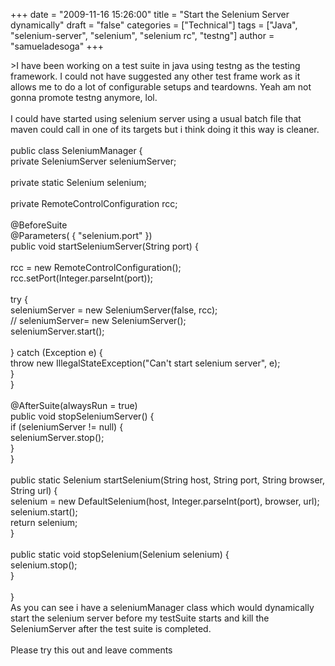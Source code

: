 +++
date = "2009-11-16 15:26:00"
title = "Start the Selenium Server dynamically"
draft = "false"
categories = ["Technical"]
tags = ["Java", "selenium-server", "selenium", "selenium rc", "testng"]
author = "samueladesoga"
+++

&gt;I have been working on a test suite in java using testng as the testing framework. I could not have suggested any other test frame work as it allows me to do a lot of configurable setups and teardowns. Yeah am not gonna promote testng anymore, lol.<br /><br />I could have started using selenium server using a usual batch file that maven could call in one of its targets but i think doing it this way is cleaner.<br /><br />public class SeleniumManager {<br />   private SeleniumServer seleniumServer;<br /><br />   private static Selenium selenium;<br /><br />   private RemoteControlConfiguration rcc;<br /><br />   @BeforeSuite<br />   @Parameters( { "selenium.port" })<br />   public void startSeleniumServer(String port) {<br /><br />       rcc = new RemoteControlConfiguration();<br />       rcc.setPort(Integer.parseInt(port));         <br />     <br />       try {<br />           seleniumServer = new SeleniumServer(false, rcc);<br />       //    seleniumServer= new SeleniumServer();<br />           seleniumServer.start();<br />         <br />       } catch (Exception e) {<br />           throw new IllegalStateException("Can't start selenium server", e);<br />       }<br />   }<br /><br />   @AfterSuite(alwaysRun = true)<br />   public void stopSeleniumServer() {<br />       if (seleniumServer != null) {<br />           seleniumServer.stop();<br />       }<br />   }<br /><br />   public static Selenium startSelenium(String host, String port, String browser, String url) {<br />       selenium = new DefaultSelenium(host, Integer.parseInt(port), browser, url);<br />       selenium.start();<br />       return selenium;<br />   }<br /><br />   public static void stopSelenium(Selenium selenium) {<br />       selenium.stop();<br />   }<br /><br />}<br />As you can see i have a seleniumManager class which would dynamically start the selenium server before my testSuite starts and kill the SeleniumServer after the test suite is completed.<br /><br />Please try this out and leave comments

